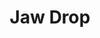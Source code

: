 ---
title: Jaw Drop
layout: collection
permalink: /jaw-drop/
collection: jaw_drop
entries_layout: grid
classes: wide
---